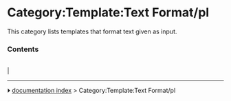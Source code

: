 # Category:Template:Text Format/pl
This category lists templates that format text given as input.

### Contents

|     |     |     |
| --- | --- | --- |
|



---
⏵ [documentation index](../README.md) > Category:Template:Text Format/pl
